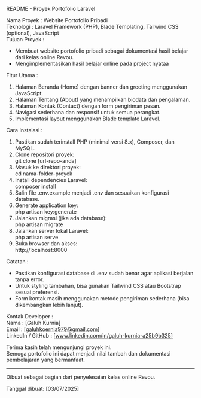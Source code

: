 README - Proyek Portofolio Laravel

Nama Proyek       : Website Portofolio Pribadi  
Teknologi        : Laravel Framework (PHP), Blade Templating, Tailwind CSS (optional), JavaScript  
Tujuan Proyek    :  
- Membuat website portofolio pribadi sebagai dokumentasi hasil belajar dari kelas online Revou.  
- Mengimplementasikan hasil belajar online pada project nyataa

Fitur Utama      :  
1. Halaman Beranda (Home) dengan banner dan greeting menggunakan JavaScript.  
2. Halaman Tentang (About) yang menampilkan biodata dan pengalaman.  
3. Halaman Kontak (Contact) dengan form pengiriman pesan.  
4. Navigasi sederhana dan responsif untuk semua perangkat.  
5. Implementasi layout menggunakan Blade template Laravel.  

Cara Instalasi   :  
1. Pastikan sudah terinstall PHP (minimal versi 8.x), Composer, dan MySQL.  
2. Clone repositori proyek:  
   git clone [url-repo-anda]  
3. Masuk ke direktori proyek:  
   cd nama-folder-proyek  
4. Install dependencies Laravel:  
   composer install  
5. Salin file .env.example menjadi .env dan sesuaikan konfigurasi database.  
6. Generate application key:  
   php artisan key:generate  
7. Jalankan migrasi (jika ada database):  
   php artisan migrate  
8. Jalankan server lokal Laravel:  
   php artisan serve  
9. Buka browser dan akses:  
   http://localhost:8000  

Catatan         :  
- Pastikan konfigurasi database di .env sudah benar agar aplikasi berjalan tanpa error.  
- Untuk styling tambahan, bisa gunakan Tailwind CSS atau Bootstrap sesuai preferensi.  
- Form kontak masih menggunakan metode pengiriman sederhana (bisa dikembangkan lebih lanjut).  

Kontak Developer :  
Nama   : [Galuh Kurnia]  
Email  : [galuhkoernia979@gmail.com]  
LinkedIn / GitHub : [www.linkedin.com/in/galuh-kurnia-a25b9b325]  

Terima kasih telah mengunjungi proyek ini.  
Semoga portofolio ini dapat menjadi nilai tambah dan dokumentasi pembelajaran yang bermanfaat.

---

Dibuat sebagai bagian dari penyelesaian kelas online Revou.

Tanggal dibuat: [03/07/2025]
